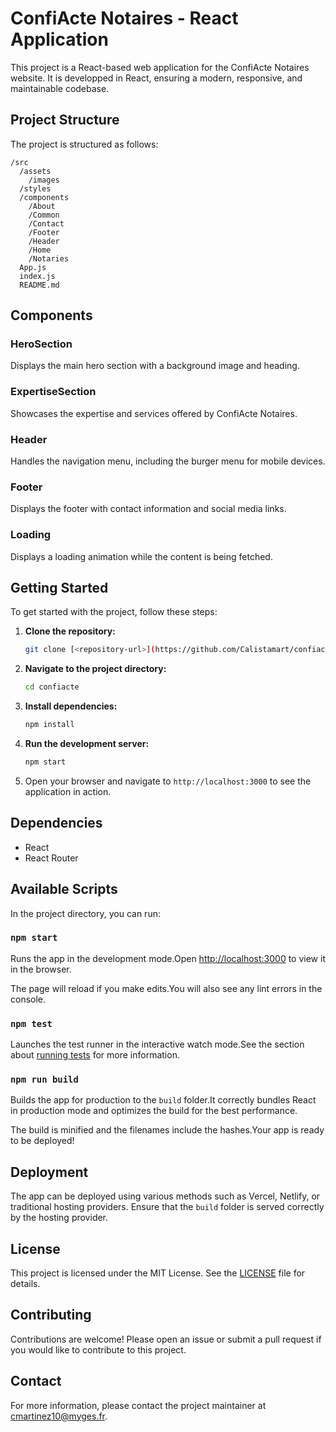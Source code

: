 
# ConfiActe Notaires - React Application

This project is a React-based web application for the ConfiActe Notaires website. It is developped in React, ensuring a modern, responsive, and maintainable codebase.

## Project Structure

The project is structured as follows:

```
/src
  /assets
    /images
  /styles
  /components
    /About
    /Common
    /Contact
    /Footer
    /Header
    /Home
    /Notaries
  App.js
  index.js
  README.md
```

## Components

### HeroSection

Displays the main hero section with a background image and heading.

### ExpertiseSection

Showcases the expertise and services offered by ConfiActe Notaires.

### Header

Handles the navigation menu, including the burger menu for mobile devices.

### Footer

Displays the footer with contact information and social media links.

### Loading

Displays a loading animation while the content is being fetched.

## Getting Started

To get started with the project, follow these steps:

1. **Clone the repository:**
   ```sh
   git clone [<repository-url>](https://github.com/Calistamart/confiacte.git)
   ```

2. **Navigate to the project directory:**
   ```sh
   cd confiacte
   ```

3. **Install dependencies:**
   ```sh
   npm install
   ```

4. **Run the development server:**
   ```sh
   npm start
   ```

5. Open your browser and navigate to `http://localhost:3000` to see the application in action.

## Dependencies

- React
- React Router

## Available Scripts

In the project directory, you can run:

### `npm start`

Runs the app in the development mode.Open [http://localhost:3000](http://localhost:3000) to view it in the browser.

The page will reload if you make edits.You will also see any lint errors in the console.

### `npm test`

Launches the test runner in the interactive watch mode.See the section about [running tests](https://facebook.github.io/create-react-app/docs/running-tests) for more information.

### `npm run build`

Builds the app for production to the `build` folder.It correctly bundles React in production mode and optimizes the build for the best performance.

The build is minified and the filenames include the hashes.Your app is ready to be deployed!

## Deployment

The app can be deployed using various methods such as Vercel, Netlify, or traditional hosting providers. Ensure that the `build` folder is served correctly by the hosting provider.

## License

This project is licensed under the MIT License. See the [LICENSE](LICENSE) file for details.

## Contributing

Contributions are welcome! Please open an issue or submit a pull request if you would like to contribute to this project.

## Contact

For more information, please contact the project maintainer at cmartinez10@myges.fr.
